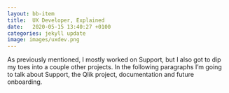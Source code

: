 ```yaml
---
layout: bb-item
title:  UX Developer, Explained
date:   2020-05-15 13:40:27 +0100
categories: jekyll update
image: images/uxdev.png
---
```

As previously mentioned, I mostly worked on Support, but I also got to dip my toes into a couple other projects. In the following paragraphs I’m going to talk about Support, the Qlik project, documentation and future onboarding.



